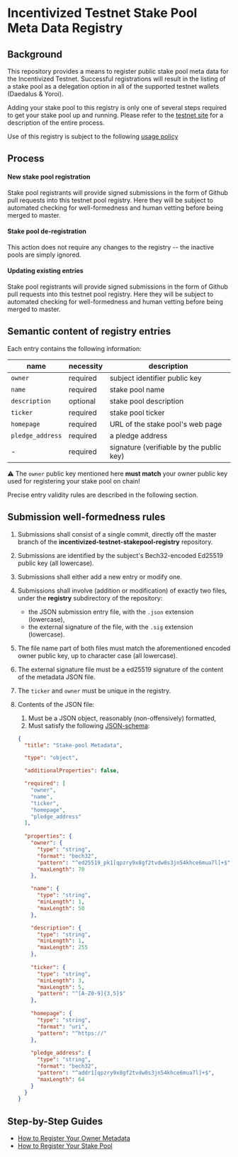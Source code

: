 # Incentivized Testnet Stake Pool Meta Data Registry

##  Background
This repository provides a means to register public stake pool meta data for the Incentivized Testnet. Successful registrations will result in the listing of a stake pool as a delegation option in all of the supported testnet wallets (Daedalus & Yoroi).

Adding your stake pool to this registry is only one of several steps required to get your stake pool up and running. Please refer to the [testnet site](https://testnet.iohkdev.io/en/cardano/shelley/about/testnet-introduction/) for a description of the entire process.

Use of this registry is subject to the following [usage policy](USAGE_POLICY.md)

## Process

#### New stake pool registration

Stake pool registrants will provide signed submissions in the form of Github pull requests into this testnet pool registry. Here they will be subject to automated checking for well-formedness and human vetting before being merged to master.

#### Stake pool de-registration

This action does not require any changes to the registry -- the inactive pools are simply ignored.

#### Updating existing entries

Stake pool registrants will provide signed submissions in the form of Github pull requests into this testnet pool registry. Here they will be subject to automated checking for well-formedness and human vetting before being merged to master.

## Semantic content of registry entries

Each entry contains the following information:

name             | necessity | description
---              | ---       | ---
`owner`          | required  | subject identifier public key 
`name`           | required  | stake pool name
`description`    | optional  | stake pool description
`ticker`         | required  | stake pool ticker
`homepage`       | required  | URL of the stake pool's web page
`pledge_address` | required  | a pledge address
\-               | required  | signature (verifiable by the public key)

:warning: The `owner` public key mentioned here **must match** your owner public key used for registering your stake pool on chain!

Precise entry validity rules are described in the following section.

## Submission well-formedness rules

1. Submissions shall consist of a single commit, directly off the master branch of the **incentivized-testnet-stakepool-registry** repository.

2. Submissions are identified by the subject's Bech32-encoded Ed25519 public key (all lowercase).

3. Submissions shall either add a new entry or modify one.

4. Submissions shall involve (addition or modification) of exactly two files, under the **registry** subdirectory of the repository:
   - the JSON submission entry file, with the `.json` extension (lowercase),
   - the external signature of the file, with the `.sig` extension (lowercase).

5. The file name part of both files must match the aforementioned encoded owner public key, up to character case (all lowercase).

6. The external signature file must be a ed25519 signature of the content of the metadata JSON file.

7. The `ticker` and `owner` must be unique in the registry.

8. Contents of the JSON file:
   1. Must be a JSON object, reasonably (non-offensively) formatted,
   2. Must satisfy the following [JSON-schema](https://json-schema.org/):

   ```json
   {
     "title": "Stake-pool Metadata",
   
     "type": "object",
   
     "additionalProperties": false,
   
     "required": [
       "owner",
       "name",
       "ticker",
       "homepage",
       "pledge_address"
     ],
    
     "properties": {
       "owner": {
         "type": "string",
         "format": "bech32",
         "pattern": "^ed25519_pk1[qpzry9x8gf2tvdw0s3jn54khce6mua7l]+$",
         "maxLength": 70
       },

       "name": {
         "type": "string",
         "minLength": 1,
         "maxLength": 50
       },

       "description": {
         "type": "string",
         "minLength": 1,
         "maxLength": 255
       },
    
       "ticker": {
         "type": "string",
         "minLength": 3,
         "maxLength": 5,
         "pattern": "^[A-Z0-9]{3,5}$"
       },
    
       "homepage": {
         "type": "string",
         "format": "uri",
         "pattern": "^https://"
       },
    
       "pledge_address": {
         "type": "string",
         "format": "bech32",
         "pattern": "^addr1[qpzry9x8gf2tvdw0s3jn54khce6mua7l]+$",
         "maxLength": 64
       }
     }
   }
   ```

## Step-by-Step Guides

- [How to Register Your Owner Metadata](https://github.com/cardano-foundation/incentivized-testnet-stakepool-registry/wiki/How-to-Register-Your-Owner-Metadata)
- [How to Register Your Stake Pool](https://github.com/cardano-foundation/incentivized-testnet-stakepool-registry/wiki/How-to-Register-Your-Stake-Pool)
